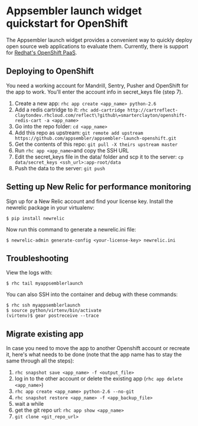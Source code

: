 Appsembler launch widget quickstart for OpenShift
=================================================

The Appsembler launch widget provides a convenient way to quickly deploy open source web applications to evaluate them. Currently, there is support for [Redhat's OpenShift PaaS](http://openshift.com).

Deploying to OpenShift
----------------------
You need a working account for Mandrill, Sentry, Pusher and OpenShift for the app to work. You'll enter the account info in secret_keys file (step 7).

1. Create a new app: `rhc app create <app_name> python-2.6`
2. Add a redis cartridge to it: `rhc add-cartridge http://cartreflect-claytondev.rhcloud.com/reflect\?github\=smarterclayton/openshift-redis-cart -a <app_name>`
3. Go into the repo folder: `cd <app_name>`
4. Add this repo as upstream: `git remote add upstream https://github.com/appsembler/appsembler-launch-openshift.git`
5. Get the contents of this repo: `git pull -X theirs upstream master`
6. Run `rhc app <app_name>`and copy the SSH URL
7. Edit the secret_keys file in the data/ folder and scp it to the server: `cp data/secret_keys <ssh_url>:app-root/data`
8. Push the data to the server: `git push`

Setting up New Relic for performance monitoring
-----------------------------------------------

Sign up for a New Relic account and find your license key. Install the newrelic package in your virtualenv:

```
$ pip install newrelic
```

Now run this command to generate a newrelic.ini file:

```
$ newrelic-admin generate-config <your-license-key> newrelic.ini
```

Troubleshooting
---------------

View the logs with:

```
$ rhc tail myappsemblerlaunch
```

You can also SSH into the container and debug with these commands:

```
$ rhc ssh myappsemblerlaunch
$ source python/virtenv/bin/activate
(virtenv)$ gear postreceive --trace
```

Migrate existing app
--------------------

In case you need to move the app to another Openshift account or recreate it, here's what needs to be done (note that the app name has to stay the same through all the steps):

1. `rhc snapshot save <app_name> -f <output_file>`
2. log in to the other account or delete the existing app (`rhc app delete <app_name>`)
3. `rhc app create <app_name> python-2.6 --no-git`
4. `rhc snapshot restore <app_name> -f <app_backup_file>`
5. wait a while
6. get the git repo url: `rhc app show <app_name>`
7. `git clone <git_repo_url>`

